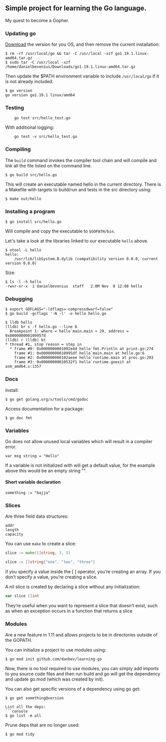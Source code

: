## Simple project for learning the Go language.
My quest to become a Gopher.

### Updating go
[Download](https://go.dev/doc/install#install) the version for you OS, and
then remove the current installation:
```
$ rm -rf /usr/local/go && tar -C /usr/local -xzf go1.19.1.linux-amd64.tar.gz
$ sudo tar -C /usr/local -xzf /home/danielbevenius/Downloads/go1.19.1.linux-amd64.tar.gz
```
Then update the $PATH environment variable to include `/usr/local/go` if it is
not already included.
```console
$ go version
go version go1.19.1 linux/amd64
```

### Testing
```console
    go test src/hello_test.go
```

With additional logging:
```console
    go test -v src/hello_test.go
```


### Compiling
The `build` command invokes the compiler tool chain and will compile and link
all the file listed on the command line. 
```console
$ go build src/hello.go
```
This will create an executable named hello in the current directory. 
There is a Makefile with targets to build/run and tests in the src directory
using:
```console
$ make out/hello
```

### Installing a program
```console
$ go install src/hello.go
```
Will compile and copy the executable to `$GOPATH/bin`.

Let's take a look at the libraries linked to our executable `hello` above.
```console
$ otool -L hello
hello:
	/usr/lib/libSystem.B.dylib (compatibility version 0.0.0, current version 0.0.0)
```
Size:
```console
$ ls -l -h hello
-rwxr-xr-x  1 danielbevenius  staff   2.0M Nov  8 12:08 hello
```

### Debugging
```console
$ export GOFLAGS="-ldflags=-compressdwarf=false"
$ go build -gcflags '-N -l' -o hello hello.go
```
```console
$ lldb hello
(lldb) br s -f hello.go --line 6
  Breakpoint 1: where = hello`main.main + 29, address = 0x000000000109957d
(lldb) r (lldb) bt
* thread #1, stop reason = step in
  * frame #0: 0x0000000001092e4d hello`fmt.Println at print.go:274
    frame #1: 0x00000000010995df hello`main.main at hello.go:6
    frame #2: 0x000000000102aeee hello`runtime.main at proc.go:203
    frame #3: 0x00000000010532f1 hello`runtime.goexit at asm_amd64.s:1357
```


### Docs
Install:
```console
$ go get golang.org/x/tools/cmd/godoc
```

Access documentation for a package:
```console
$ go doc fmt
```

### Variables
Go does not allow unused local variables which will result in a compiler
error.

```
var msg string = "Hello"
```
If a variable is not initialized with will get a default value, for the example
above this would be an empty string "".

#### Short variable declaration
```
something := "bajja"
```

### Slices
Are three field data structures:
```
addr
length
capacity
```
You can use `make` to create a slice:
```go
slice := make([]string, 3, 5)
```
```go
slice := []string{"one", "two", "three"}
```
if you specify a value inside the [ ] operator, you’re creating an array. If
you don’t specify a value, you’re creating a slice.

A nil slice is created by declaring a slice without any initialization:
```go
var slice []int
```
They’re useful when you want to represent a slice that doesn’t exist, such as
when an exception occurs in a function that returns a slice 


### Modules
Are a new feature in 1.11 and allows projects to be in directories outside
of the GOPATH. 

You can initialize a project to use modules using:
```console
$ go mod init github.com/danbev/learning-go
```
Now, there is no tool required to use modules, you can simply add imports
to you source code files and then run build and go will get the dependency
and update go.mod (which was created by init).

You can also get specific versions of a dependency using go get:
```console
$ go get something@version

List all the deps:
```console
$ go list -m all
```

Prune deps that are no longer used:
```console
$ go mod tidy
```
